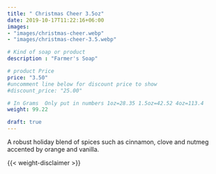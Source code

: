 ```yaml
---
title: " Christmas Cheer 3.5oz"
date: 2019-10-17T11:22:16+06:00
images: 
- "images/christmas-cheer.webp"
- "images/christmas-cheer-3.5.webp"

# Kind of soap or product
description : "Farmer's Soap"

# product Price
price: "3.50"
#uncomment line below for discount price to show
#discount_price: "25.00"

# In Grams  Only put in numbers 1oz=28.35 1.5oz=42.52 4oz=113.4
weight: 99.22

draft: true
---
```



A robust holiday blend of spices such as cinnamon, clove and nutmeg accented by orange and vanilla.


{{< weight-disclaimer >}}
